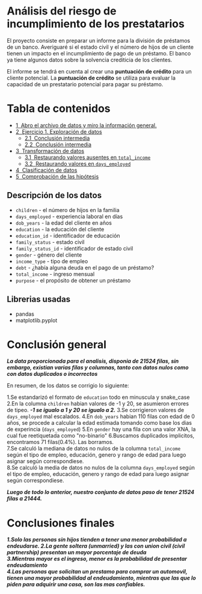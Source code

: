 # Análisis del riesgo de incumplimiento de los prestatarios

El proyecto consiste en preparar un informe para la división de préstamos de un banco. Averiguaré si el estado civil y el número de hijos de un cliente tienen un impacto en el incumplimiento de pago de un préstamo. El banco ya tiene algunos datos sobre la solvencia crediticia de los clientes.

El informe se tendrá en cuenta al crear una **puntuación de crédito** para un cliente potencial. La **puntuación de crédito** se utiliza para evaluar la capacidad de un prestatario potencial para pagar su préstamo.

<h1>Tabla de contenidos<span class="tocSkip"></span></h1>
<div class="toc"><ul class="toc-item"><li><span><a href="#Abro-el-archivo-de-datos-y-miro-la-información-general." data-toc-modified-id="Abro-el-archivo-de-datos-y-miro-la-información-general.-1"><span class="toc-item-num">1&nbsp;&nbsp;</span>Abro el archivo de datos y miro la información general.</a></span></li><li><span><a href="#Ejercicio-1.-Exploración-de-datos" data-toc-modified-id="Ejercicio-1.-Exploración-de-datos-2"><span class="toc-item-num">2&nbsp;&nbsp;</span>Ejercicio 1. Exploración de datos</a></span><ul class="toc-item"><li><span><a href="#Conclusión-intermedia" data-toc-modified-id="Conclusión-intermedia-2.1"><span class="toc-item-num">2.1&nbsp;&nbsp;</span>Conclusión intermedia</a></span></li><li><span><a href="#Conclusión-intermedia" data-toc-modified-id="Conclusión-intermedia-2.2"><span class="toc-item-num">2.2&nbsp;&nbsp;</span>Conclusión intermedia</a></span></li></ul></li><li><span><a href="#Transformación-de-datos" data-toc-modified-id="Transformación-de-datos-3"><span class="toc-item-num">3&nbsp;&nbsp;</span>Transformación de datos</a></span><ul class="toc-item"><li><span><a href="#Restaurando-valores-ausentes-en-total_income" data-toc-modified-id="Restaurando-valores-ausentes-en-total_income-3.1"><span class="toc-item-num">3.1&nbsp;&nbsp;</span>Restaurando valores ausentes en <code>total_income</code></a></span></li><li><span><a href="#Restaurando-valores-en-days_employed" data-toc-modified-id="Restaurando-valores-en-days_employed-3.2"><span class="toc-item-num">3.2&nbsp;&nbsp;</span>Restaurando valores en <code>days_employed</code></a></span></li></ul></li><li><span><a href="#Clasificación-de-datos" data-toc-modified-id="Clasificación-de-datos-4"><span class="toc-item-num">4&nbsp;&nbsp;</span>Clasificación de datos</a></span></li><li><span><a href="#Comprobación-de-las-hipótesis" data-toc-modified-id="Comprobación-de-las-hipótesis-5"><span class="toc-item-num">5&nbsp;&nbsp;</span>Comprobación de las hipótesis</a></span></li></ul></div>

## Descripción de los datos
- `children` - el número de hijos en la familia
- `days_employed` - experiencia laboral en días
- `dob_years` - la edad del cliente en años
- `education` - la educación del cliente
- `education_id` - identificador de educación
- `family_status` - estado civil
- `family_status_id` - identificador de estado civil
- `gender` - género del cliente
- `income_type` - tipo de empleo
- `debt` - ¿había alguna deuda en el pago de un préstamo?
- `total_income` - ingreso mensual
- `purpose` - el propósito de obtener un préstamo


## Librerias usadas

- pandas
- matplotlib.pyplot

# Conclusión general 

***La data proporcionada para el analisis, disponia de 21524 filas, sin embargo, existian varias filas y columnas, tanto con datos nulos como con datos duplicados o incorrectos***

En resumen, de los datos se corrigio lo siguiente:

1.Se estandarizó el formato de `education` todo en minuscula y snake_case  
2.En la columna `children` habian valores de -1 y 20, se asumieron errores de tipeo. ***-1 se igualo a 1 y 20 se igualo a 2.***
3.Se corrigieron valores de `days_employed` mal escalados.
4.En `dob_years` habian 110 filas con edad de 0 años, se procede a calcular la edad estimada tomando como base los dias de experincia (`days_employed`)
5.En `gender` hay una fila con una valor XNA, la cual fue reetiquetada como "no-binario"
6.Buscamos duplicados implicitos, encontramos 71 filas(0.4%). Las borramos.  
7.Se calculó la mediana de datos no nulos de la columna `total_income` según el tipo de empleo, educación, genero y rango de edad para luego asignar según correspondiese.  
8.Se calculó la media de datos no nulos de la columna `days_employed` según el tipo de empleo, educación, genero y rango de edad para luego asignar según correspondiese.  

***Luego de todo lo anterior, nuestro conjunto de datos paso de tener 21524 filas a 21444.***

# Conclusiones finales

***1.Solo las personas sin hijos tienden a tener una menor probabilidad a endeudarse.
2.La gente soltera (unmarried) y las con union civil (civil partnership) presentan un mayor porcentaje de deuda  
3.Mientras mayor es el ingreso, menor es la probabilidad de presentar endeudamiento  
4.Las personas que solicitan un prestamo para comprar un automovil, tienen una mayor probabilidad al endeudamiento, mientras que las que lo piden para adquirir una casa, son las mas confiables.***